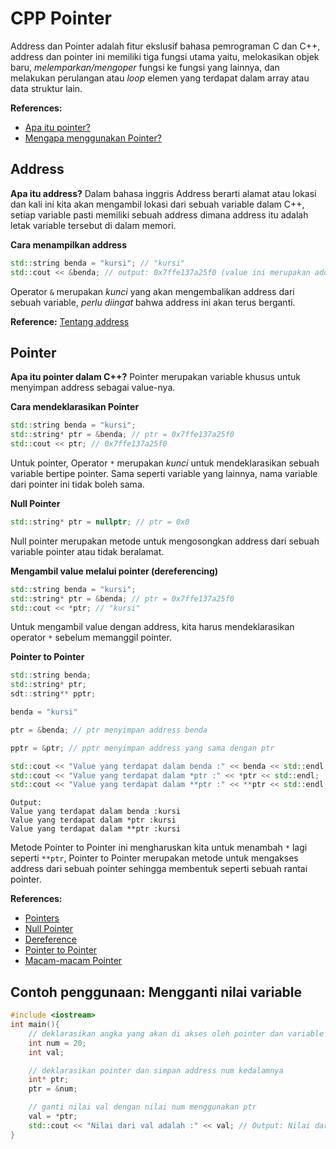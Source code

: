 # CPP Pointer
Address dan Pointer adalah fitur ekslusif bahasa pemrograman C dan C++, address dan pointer ini memiliki tiga fungsi utama yaitu, melokasikan objek baru, _melemparkan/mengoper_ fungsi ke fungsi yang lainnya, dan melakukan perulangan atau _loop_ elemen yang terdapat dalam array atau data struktur lain.

**References:** 
- [Apa itu pointer?](https://docs.microsoft.com/en-us/cpp/cpp/pointers-cpp?view=msvc-160)
- [Mengapa menggunakan Pointer?](https://www.geeksforgeeks.org/features-and-use-of-pointers-in-c-c/)

## Address
**Apa itu address?**
Dalam bahasa inggris Address berarti alamat atau lokasi dan kali ini kita akan mengambil lokasi dari sebuah variable dalam C++,  setiap variable pasti memiliki sebuah address dimana address itu adalah letak variable tersebut di dalam memori.


**Cara menampilkan address**
```cpp
std::string benda = "kursi"; // "kursi"
std::cout << &benda; // output: 0x7ffe137a25f0 (value ini merupakan address untuk variable benda)
```
Operator `&` merupakan _kunci_ yang akan mengembalikan address dari sebuah variable, _perlu diingat_ bahwa address ini akan terus berganti.

**Reference:** [Tentang address](https://mathbits.com/MathBits/CompSci/Pointers/Addresses.htm#:~:text=The%20location%20of%20an%20object,of%20an%20object%20in%20memory.)

## Pointer
**Apa itu pointer dalam C++?**
Pointer merupakan variable khusus untuk menyimpan address sebagai value-nya.

**Cara mendeklarasikan Pointer**
```cpp
std::string benda = "kursi";
std::string* ptr = &benda; // ptr = 0x7ffe137a25f0
std::cout << ptr; // 0x7ffe137a25f0
```
Untuk pointer, Operator `*` merupakan _kunci_ untuk mendeklarasikan sebuah variable bertipe pointer. Sama seperti variable yang lainnya, nama variable dari pointer ini tidak boleh sama.

**Null Pointer**
```cpp
std::string* ptr = nullptr; // ptr = 0x0
```
Null pointer merupakan metode untuk mengosongkan address dari sebuah variable pointer atau tidak beralamat.

**Mengambil value melalui pointer (dereferencing)**
```cpp
std::string benda = "kursi";
std::string* ptr = &benda; // ptr = 0x7ffe137a25f0
std::cout << *ptr; // "kursi"
```
Untuk mengambil value dengan address, kita harus mendeklarasikan operator `*` sebelum memanggil pointer.

**Pointer to Pointer**
```cpp
std::string benda;
std::string* ptr;
sdt::string** pptr;

benda = "kursi"

ptr = &benda; // ptr menyimpan address benda

pptr = &ptr; // pptr menyimpan address yang sama dengan ptr

std::cout << "Value yang terdapat dalam benda :" << benda << std::endl;
std::cout << "Value yang terdapat dalam *ptr :" << *ptr << std::endl;
std::cout << "Value yang terdapat dalam **ptr :" << **ptr << std::endl;
```
```
Output:
Value yang terdapat dalam benda :kursi
Value yang terdapat dalam *ptr :kursi
Value yang terdapat dalam **ptr :kursi
```
Metode Pointer to Pointer ini mengharuskan kita untuk menambah `*` lagi seperti `**ptr`, Pointer to Pointer merupakan metode untuk mengakses address dari sebuah pointer sehingga membentuk seperti sebuah rantai pointer.

**References:**
- [Pointers](https://www.w3schools.com/cpp/cpp_pointers.asp)
- [Null Pointer](https://www.tutorialspoint.com/cplusplus/cpp_null_pointers.htm)
- [Dereference](https://www.w3schools.com/cpp/cpp_pointers_dereference.asp)
- [Pointer to Pointer](https://www.tutorialspoint.com/cplusplus/cpp_pointer_to_pointer.htm)
- [Macam-macam Pointer](https://www.tutorialspoint.com/cplusplus/cpp_pointers.htm)

## Contoh penggunaan: Mengganti nilai variable
```cpp
#include <iostream>
int main(){
    // deklarasikan angka yang akan di akses oleh pointer dan variable dari angka yang akan diganti
    int num = 20;
    int val;

    // deklarasikan pointer dan simpan address num kedalamnya
    int* ptr;
    ptr = &num;

    // ganti nilai val dengan nilai num menggunakan ptr
    val = *ptr;
    std::cout << "Nilai dari val adalah :" << val; // Output: Nilai dari val adalah 20
}
```

